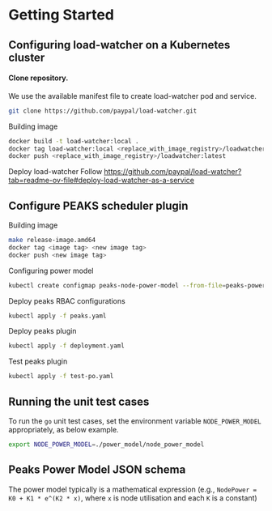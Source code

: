 # Getting Started

## Configuring load-watcher on a Kubernetes cluster

#### Clone repository.

We use the available manifest file to create load-watcher pod and service.

```bash
git clone https://github.com/paypal/load-watcher.git
```

Building image

```bash
docker build -t load-watcher:local .
docker tag load-watcher:local <replace_with_image_registry>/loadwatcher:latest
docker push <replace_with_image_registry>/loadwatcher:latest
```

Deploy load-watcher
Follow https://github.com/paypal/load-watcher?tab=readme-ov-file#deploy-load-watcher-as-a-service

## Configure PEAKS scheduler plugin

Building image

```bash
make release-image.amd64
docker tag <image tag> <new image tag>
docker push <new image tag>
```

Configuring power model

```bash
kubectl create configmap peaks-node-power-model --from-file=peaks-power-model-config.json -n kube-system
```

Deploy peaks RBAC configurations

```bash
kubectl apply -f peaks.yaml
```

Deploy peaks plugin

```bash
kubectl apply -f deployment.yaml
```

Test peaks plugin

```bash
kubectl apply -f test-po.yaml
```

## Running the unit test cases
To run the `go` unit test cases, set the environment variable `NODE_POWER_MODEL` appropriately, as below example.
```bash
export NODE_POWER_MODEL=./power_model/node_power_model
```

## Peaks Power Model JSON schema
The power model typically is a mathematical expression (e.g., `NodePower = K0 + K1 * e^(K2 * x)`, where `x` is node utilisation and each `K` is a constant)
